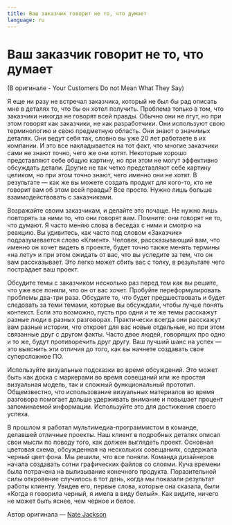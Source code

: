 ```yaml
---
title: Ваш заказчик говорит не то, что думает
language: ru
---
```


# Ваш заказчик говорит не то, что думает
(В оригинале - Your Customers Do not Mean What They Say)

Я еще ни разу не встречал заказчика, который не был бы рад описать мне в деталях то, что бы он хотел получить. Проблема только в том, что заказчики никогда не говорят всей правды. Обычно они не лгут, но при этом говорят как заказчики, не как разработчики. Они используют свою терминологию и свою предметную область. Они знают о значимых деталях. Они ведут себя так, словно вы уже 20 лет работаете в их компании. И это все накладывается на тот факт, что многие заказчики сами не знают точно, чего же они хотят. Некоторые хорошо представляют себе общую картину, но при этом не могут эффективно обсуждать детали. Другие не так четко представляют себе картину целиком, но при этом точно знают, чего именно они не хотят. В результате — как же вы можете создать продукт для кого-то, кто не говорит вам об этом всей правды? Все просто. Нужно лишь больше взаимодействовать с заказчиками.

Возражайте своим заказчикам, и делайте это почаще. Не нужно лишь повторять за ними то, что они говорят вам. Помните: они говорят не то, что думают. Я часто меняю слова в беседах с ними и смотрю на реакцию. Вы удивитесь, как часто под словом «Заказчик» подразумевается слово «Клиент». Человек, рассказывающий вам, что именно он хочет видеть в проекте, будет точно также менять термины «на лету» и при этом ожидать от вас, что вы уследите за тем, что он вам рассказывает. Это легко может сбить вас с толку, в результате чего пострадает ваш проект.

Обсудите темы с заказчиком несколько раз перед тем как вы решите, что уже все поняли, что он от вас хочет. Пробуйте переформулировать проблемы два-три раза. Обсудите то, что будет предшествовать и будет следовать за теми темами, которые вы обсуждали, чтобы лучше понять контекст. Если это возможно, пусть про одни и те же темы расскажут разные люди в разных разговорах. Практически всегда они расскажут вам разные истории, что откроет для вас новые отдельные, но при этом связанные друг с другом факты. Часто двое людей, говорящих про одно и то же, будут противоречить друг другу. Ваш лучший шанс на успех — это выяснить эти отличия до того, как вы начнете создавать свое суперсложное ПО.

Используйте визуальные подсказки во время обсуждений. Это может быть как доска с маркерами во время совещаний или же простая визуальная модель, так и сложный функциональный прототип. Общеизвестно, что использование визуальных материалов во время разговора помогает дольше удерживать внимание и повышает процент запоминаемой информации. Используйте это для достижения своего успеха.

В прошлом я работал мультимедиа-программистом в команде, делавшей отличные проекты. Наш клиент в подробных деталях описал свои мысли по поводу того, как должен выглядеть проект. Основная цветовая схема, обсужденная на нескольких совещаниях, содержала черный цвет фона. Мы решили, что все поняли. Команда дизайнеров начала создавать сотни графических файлов со слоями. Куча времени была потрачена на вылизывание конечного продукта. Поразительной силы откровение случилось в тот день, когда мы показали результат работы клиенту. Увидев его, первые слова, которые она сказала, были «Когда я говорила черный, я имела в виду белый». Как видите, ничего не может быть яснее, чем черное и белое.

Автор оригинала — [Nate Jackson](http://programmer.97things.oreilly.com/wiki/index.php/Icnatejackson)